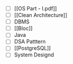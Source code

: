 
- [ ] [[OS Part - I.pdf]]
- [ ] [[Clean Architecture]]
- [ ] DBMS
- [ ] [[Bloc]]
- [ ] Java 
- [ ] DSA Patttern
- [ ] [[PostgreSQL]]
- [ ] System Designd
